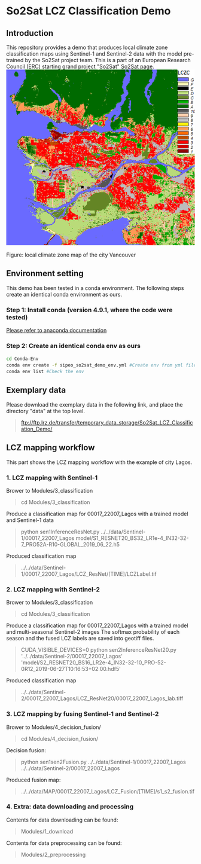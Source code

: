 # So2Sat LCZ Classification Demo
## Introduction
This repository provides a demo that produces local climate zone classification maps using Sentinel-1 and Sentinel-2 data with the model pre-trained by the So2Sat project team. This is a part of an European Research Council (ERC) starting grand project "So2Sat" [So2Sat page](http://www.so2sat.eu/).
![vancouver lcz map](https://github.com/zhu-xlab/So2Sat-LCZ-Classification-Demo/blob/master/data/MAP/lcz_vancouver.png)

Figure: local climate zone map of the city Vancouver

## Environment setting
This demo has been tested in a conda environment. The following steps create an identical conda environment as ours.
### Step 1: Install conda (version 4.9.1, where the code were tested)
[Please refer to anaconda documentation](https://docs.anaconda.com/anaconda/install/)
### Step 2: Create an identical conda env as ours
```bash
cd Conda-Env
conda env create -f sipeo_so2sat_demo_env.yml #Create env from yml file
conda env list #Check the env
```

## Exemplary data
Please download the exemplary data in the following link, and place the directory "data" at the top level.
> ftp://ftp.lrz.de/transfer/temporary_data_storage/So2Sat_LCZ_Classification_Demo/

## LCZ mapping workflow
This part shows the LCZ mapping workflow with the example of city Lagos.
### 1. LCZ mapping with Sentinel-1
Brower to Modules/3_classification
> cd Modules/3_classification

Produce a classification map for 00017_22007_Lagos with a trained model and Sentinel-1 data
> python sen1InferenceResNet.py ../../data/Sentinel-1/00017_22007_Lagos model/S1_RESNET20_BS32_LR1e-4_IN32-32-7_PRO52A-R10-GLOBAL_2019_06_22.h5

Produced classification map
> ../../data/Sentinel-1/00017_22007_Lagos/LCZ_ResNet/[TIME]/LCZLabel.tif

### 2. LCZ mapping with Sentinel-2
Brower to Modules/3_classification
> cd Modules/3_classification

Produce a classification map for 00017_22007_Lagos with a trained model and multi-seasonal Sentinel-2 images
The softmax probability of each season and the fused LCZ labels are saved into geotiff files.
> CUDA_VISIBLE_DEVICES=0 python sen2InferenceResNet20.py '../../data/Sentinel-2/00017_22007_Lagos' 'model/S2_RESNET20_BS16_LR2e-4_IN32-32-10_PRO-52-0R12_2019-06-27T10:16:53+02:00.hdf5'

Produced classification map
> ../../data/Sentinel-2/00017_22007_Lagos/LCZ_ResNet20/00017_22007_Lagos_lab.tiff

### 3. LCZ mapping by fusing Sentinel-1 and Sentinel-2
Brower to Modules/4_decision_fusion/
> cd Modules/4_decision_fusion/

Decision fusion:
> python sen1sen2Fusion.py ../../data/Sentinel-1/00017_22007_Lagos ../../data/Sentinel-2/00017_22007_Lagos

Produced fusion map:
> ../../data/MAP/00017_22007_Lagos/LCZ_Fusion/[TIME]/s1_s2_fusion.tif

### 4. Extra: data downloading and processing
Contents for data downloading can be found:
> Modules/1_download

Contents for data preprocessing can be found:
> Modules/2_preprocessing
